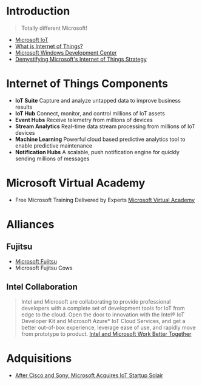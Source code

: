 # Introduction

> Totally different Microsoft!

- [Microsoft IoT](https://blogs.microsoft.com/iot/)
- [What is Internet of Things?](https://www.microsoft.com/en-us/server-cloud/internet-of-things/)
- [Microsoft Windows Development Center](https://developer.microsoft.com/en-us/windows/iot)
- [Demystifying Microsoft's Internet of Things Strategy](http://www.forbes.com/sites/janakirammsv/2015/10/20/demystifying-microsofts-internet-of-things-strategy/#5a1017313bd7)

# Internet of Things Components

- __IoT Suite__ Capture and analyze untapped data to improve business results
- __IoT Hub__ Connect, monitor, and control millions of IoT assets
- __Event Hubs__ Receive telemetry from millions of devices
- __Stream Analytics__ Real-time data stream processing from millions of IoT devices
- __Machine Learning__ Powerful cloud based predictive analytics tool to enable predictive maintenance
- __Notification Hubs__ A scalable, push notification engine for quickly sending millions of messages

# Microsoft Virtual Academy

- Free Microsoft Training Delivered by Experts [Microsoft Virtual Academy](https://mva.microsoft.com/)

# Alliances

## Fujitsu

- [Microsoft Fujitsu](http://www.fujitsu.com/us/about/info-center/global-alliances/microsoft/)
- Microsoft Fujitsu Cows

## Intel Collaboration

> Intel and Microsoft are collaborating to provide professional developers with a complete set of development tools for IoT from edge to the cloud. Open the door to innovation with the Intel® IoT Developer Kit and Microsoft Azure* IoT Cloud Services, and get a better out-of-box experience, leverage ease of use, and rapidly move from prototype to product. [Intel and Microsoft Work Better Together](https://software.intel.com/en-us/iot/microsoft-azure?cid=em-elq-9456&utm_source=elq&utm_medium=email&utm_campaign=9456&elq_cid=1218513&elqTrackId=147798e3523e4455b04ae4140edcdbf6&elq=4349add4045b45f0b8078b586349bf93&elqaid=9456&elqat=1&elqCampaignId=7270)

# Adquisitions

- [After Cisco and Sony, Microsoft Acquires IoT Startup Solair](http://internetofthingswiki.com/microsoft-acquires-iot-startup-solair/870/)
